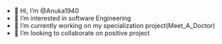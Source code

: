 - 👋 Hi, I’m @Anuka1940
- 👀 I’m interested in software Engineering
- 🌱 I’m currently working on my specialization project(Meet_A_Doctor)
- 💞️ I’m looking to collaborate on positive project

<!---
Anuka1940/Anuka1940 is a ✨ special ✨ repository because its `README.md` (this file) appears on your GitHub profile.
You can click the Preview link to take a look at your changes.
--->
